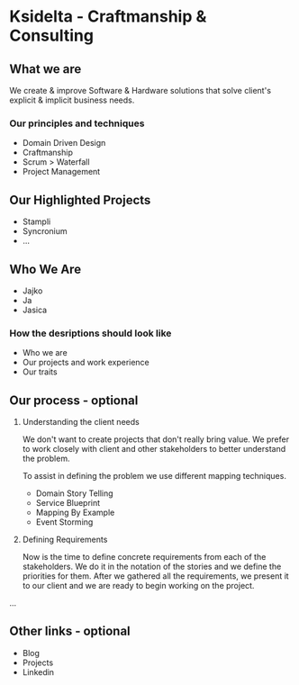 # Ksidelta - Craftmanship & Consulting

## What we are

We create & improve Software & Hardware solutions that solve client's explicit & implicit business needs.

### Our principles and techniques

- Domain Driven Design
- Craftmanship
- Scrum > Waterfall
- Project Management

## Our Highlighted Projects

- Stampli
- Syncronium
- ...


## Who We Are

- Jajko
- Ja
- Jasica

### How the desriptions should look like

- Who we are
- Our projects and work experience
- Our traits

## Our process - optional

1.  Understanding the client needs

    We don't want to create projects that don't really bring value.
    We prefer to work closely with client and other stakeholders
    to better understand the problem.
    
    To assist in defining the problem we use different mapping techniques.
    - Domain Story Telling
    - Service Blueprint
    - Mapping By Example
    - Event Storming

2.  Defining Requirements

    Now is the time to define concrete requirements from each of the stakeholders.
    We do it in the notation of the stories and we define the priorities for them.
    After we gathered all the requirements, we present it to our client 
    and we are ready to begin working on the project.

...

## Other links - optional

- Blog
- Projects
- Linkedin
